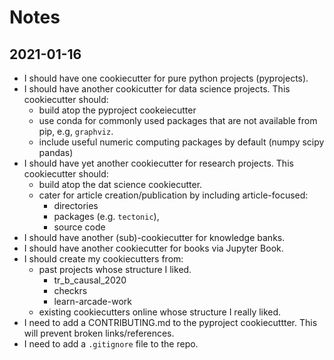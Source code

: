 # Notes

## 2021-01-16

- I should have one cookiecutter for pure python projects (pyprojects).
- I should have another cookicutter for data science projects.
This cookiecutter should:
  - build atop the pyproject cookeiecutter
  - use conda for commonly used packages that are not available from pip,
  e.g, `graphviz`.
  - include useful numeric computing packages by default (numpy scipy pandas)
- I should have yet another cookiecutter for research projects.
This cookiecutter should:
  - build atop the dat science cookiecutter.
  - cater for article creation/publication by including article-focused:
    - directories
    - packages (e.g. `tectonic`),
    - source code
- I should have another (sub)-cookiecutter for knowledge banks.
- I should have another cookiecutter for books via Jupyter Book.
- I should create my cookiecutters from:
  - past projects whose structure I liked.
    - tr_b_causal_2020
    - checkrs
    - learn-arcade-work
  - existing cookiecutters online whose structure I really liked.
- I need to add a CONTRIBUTING.md to the pyproject cookiecuttter.
This will prevent broken links/references.
- I need to add a `.gitignore` file to the repo.
